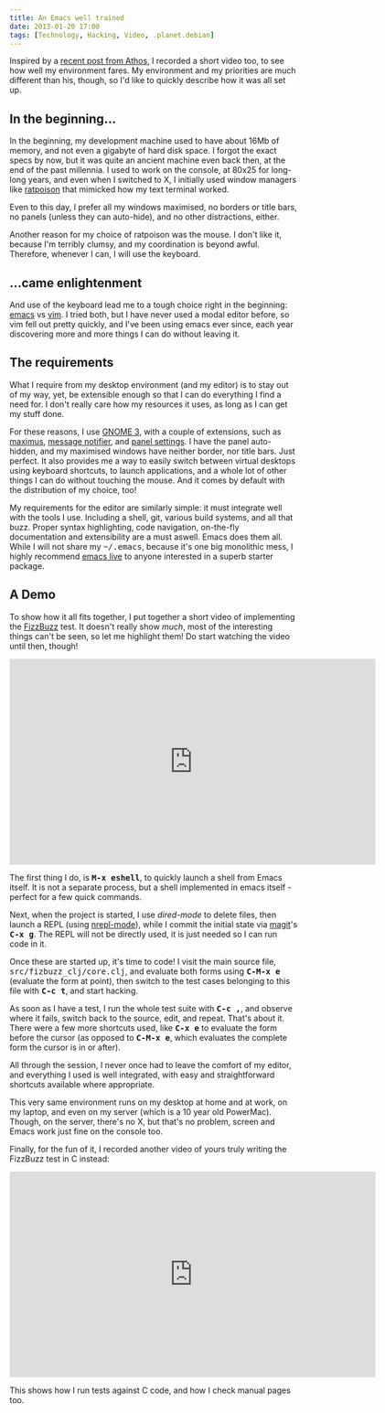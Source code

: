```yaml
---
title: An Emacs well trained
date: 2013-01-20 17:00
tags: [Technology, Hacking, Video, .planet.debian]
---
```


Inspired by a [recent post from Athos][1], I recorded a short video
too, to see how well my environment fares. My environment and my
priorities are much different than his, though, so I'd like to quickly
describe how it was all set up.

 [1]: http://athos.blogs.balabit.com/2013/01/my-programming-environment/

<!-- more -->

## In the beginning...

In the beginning, my development machine used to have about 16Mb of
memory, and not even a gigabyte of hard disk space. I forgot the exact
specs by now, but it was quite an ancient machine even back then, at
the end of the past millennia. I used to work on the console, at 80x25
for long-long years, and even when I switched to X, I initially used
window managers like [ratpoison][rp] that mimicked how my text
terminal worked.

 [rp]: http://ratpoison.nongnu.org

Even to this day, I prefer all my windows maximised, no borders or
title bars, no panels (unless they can auto-hide), and no other
distractions, either.

Another reason for my choice of ratpoison was the mouse. I don't like
it, because I'm terribly clumsy, and my coordination is beyond
awful. Therefore, whenever I can, I will use the keyboard.

## ...came enlightenment

And use of the keyboard lead me to a tough choice right in the
beginning: [emacs][emacs] vs [vim][vim]. I tried both, but I have
never used a modal editor before, so vim fell out pretty quickly, and
I've been using emacs ever since, each year discovering more and more
things I can do without leaving it.

 [emacs]: http://gnu.org/software/emacs/
 [vim]: http://www.vim.org/

## The requirements

What I require from my desktop environment (and my editor) is to stay
out of my way, yet, be extensible enough so that I can do everything I
find a need for. I don't really care how my resources it uses, as long
as I can get my stuff done.

For these reasons, I use [GNOME 3][gnome3], with a couple of
extensions, such as [maximus][g3-maximus],
[message notifier][g3-msgnotify], and [panel settings][g3-ps]. I have
the panel auto-hidden, and my maximised windows have neither border,
nor title bars. Just perfect. It also provides me a way to easily
switch between virtual desktops using keyboard shortcuts, to launch
applications, and a whole lot of other things I can do without
touching the mouse. And it comes by default with the distribution of
my choice, too!

 [gnome3]: https://www.gnome.org/gnome-3/
 [g3-maximus]: https://extensions.gnome.org/extension/354/maximus/
 [g3-msgnotify]: https://extensions.gnome.org/extension/150/message-notifier/
 [g3-ps]: https://extensions.gnome.org/extension/208/panel-settings/

My requirements for the editor are similarly simple: it must integrate
well with the tools I use. Including a shell, git, various build
systems, and all that buzz. Proper syntax highlighting, code
navigation, on-the-fly documentation and extensibility are a must
aswell. Emacs does them all. While I will not share my
<kbd>~/.emacs</kbd>, because it's one big monolithic mess, I highly
recommend [emacs live][elive] to anyone interested in a superb starter
package.

 [elive]: http://overtone.github.com/emacs-live/

## A Demo

To show how it all fits together, I put together a short video of
implementing the [FizzBuzz][fizbuzz] test. It doesn't really show
*much*, most of the interesting things can't be seen, so let me
highlight them! Do start watching the video until then, though!

 [fizbuzz]: http://rosettacode.org/wiki/FizzBuzz

<iframe width="640" height="360" frameborder="0" allowfullscreen
        src="http://www.youtube-nocookie.com/embed/iazvlNYjtaM?rel=0"></iframe>

The first thing I do, is **<kbd>M-x eshell</kbd>**, to quickly launch
a shell from Emacs itself. It is not a separate process, but a shell
implemented in emacs itself - perfect for a few quick commands.

Next, when the project is started, I use *dired-mode* to delete files,
then launch a REPL (using [nrepl-mode][nrepl]), while I commit the
initial state via [magit][magit]'s **<kbd>C-x g</kbd>**. The REPL will
not be directly used, it is just needed so I can run code in it.

 [nrepl]: https://github.com/kingtim/nrepl.el
 [magit]: http://magit.github.com/magit/

Once these are started up, it's time to code! I visit the main source
file, <kbd>src/fizbuzz_clj/core.clj</kbd>, and evaluate both forms
using **<kbd>C-M-x e</kbd>** (evaluate the form at point), then switch
to the test cases belonging to this file with **<kbd>C-c t</kbd>**,
and start hacking.

As soon as I have a test, I run the whole test suite with **<kbd>C-c
,</kbd>**, and observe where it fails, switch back to the source,
edit, and repeat. That's about it. There were a few more shortcuts
used, like **<kbd>C-x e</kbd>** to evaluate the form before the cursor
(as opposed to **<kbd>C-M-x e</kbd>**, which evaluates the complete
form the cursor is in or after).

All through the session, I never once had to leave the comfort of my
editor, and everything I used is well integrated, with easy and
straightforward shortcuts available where appropriate.

This very same environment runs on my desktop at home and at work, on
my laptop, and even on my server (which is a 10 year old
PowerMac). Though, on the server, there's no X, but that's no problem,
screen and Emacs work just fine on the console too.

Finally, for the fun of it, I recorded another video of yours truly
writing the FizzBuzz test in C instead:

<iframe width="640" height="360" frameborder="0" allowfullscreen
        src="http://www.youtube-nocookie.com/embed/wABRKYxV0Hg?rel=0"></iframe>

This shows how I run tests against C code, and how I check manual
pages too.
